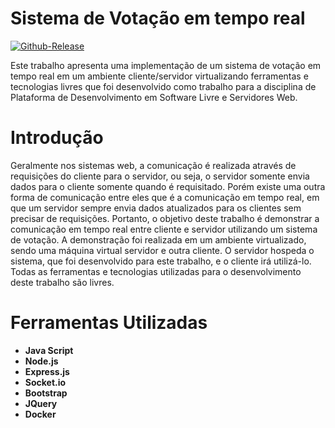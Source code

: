 ﻿# Sistema de Votação em tempo real #


[![Github-Release](https://img.shields.io/github/release/filoe/cscore.svg)](https://github.com/myersBR/votacao-app/releases)

Este trabalho apresenta uma implementação de um sistema de votação em tempo real em um ambiente cliente/servidor virtualizando ferramentas e tecnologias livres que foi desenvolvido como trabalho para a disciplina de Plataforma de Desenvolvimento em Software Livre e Servidores Web.

# Introdução
Geralmente nos sistemas web, a comunicação é realizada através de requisições do cliente para o servidor, ou seja, o servidor somente envia dados para o cliente somente quando é requisitado. Porém existe uma outra forma de comunicação entre eles que é a comunicação em tempo real, em que um servidor sempre envia dados atualizados para os clientes sem precisar de requisições.
Portanto, o objetivo deste trabalho é demonstrar a comunicação em tempo real entre cliente e servidor utilizando um sistema de votação. A demonstração foi realizada em um ambiente virtualizado, sendo uma máquina virtual servidor e outra cliente. O servidor hospeda o sistema, que foi desenvolvido para este trabalho, e o cliente irá utilizá-lo.
Todas as ferramentas e tecnologias utilizadas para o desenvolvimento deste trabalho são livres.

# Ferramentas Utilizadas

 - **Java Script**
 - **Node.js**
 - **Express.js**
 - **Socket.io**
 - **Bootstrap**
 - **JQuery**
 - **Docker**


